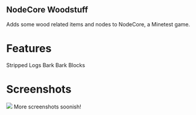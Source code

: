 ## NodeCore Woodstuff
Adds some wood related items and nodes to NodeCore, a Minetest game.

# Features
Stripped Logs
Bark
Bark Blocks

# Screenshots
![](img/screenshot.png)
More screenshots soonish!
